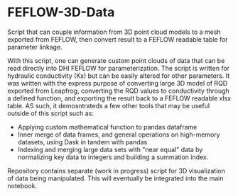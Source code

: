 # FEFLOW-3D-Data
Script that can couple information from 3D point cloud models to a mesh exported from FEFLOW, then convert result to a FEFLOW readable table for parameter 
linkage.

With this script, one can generate custom point clouds of data that can be read directly into DHI FEFLOW for parameterization. The script is written for 
hydraulic conductivity (Kx) but can be easily altered for other parameters. It was written with the express purpose of converting large 3D model of RQD exported 
from Leapfrog, converting the RQD values to conductivity through a defined function, and exporting the result back to a FEFLOW readable xlsx table. AS such,
it demosntrateds a few other tools that may be useful outside of this script such as:
- Applying custom mathematical function to pandas dataframe
- Inner merge of data frames, and general operations on high-memory datasets, using Dask in tandem with pandas
- Indexing and merging large data sets with "near equal" data by normalizing key data to integers and building a summation index.

Repository contains separate (work in progress) script for 3D visualization of data being manipulated. This will eventually be integrated into the main notebook.
